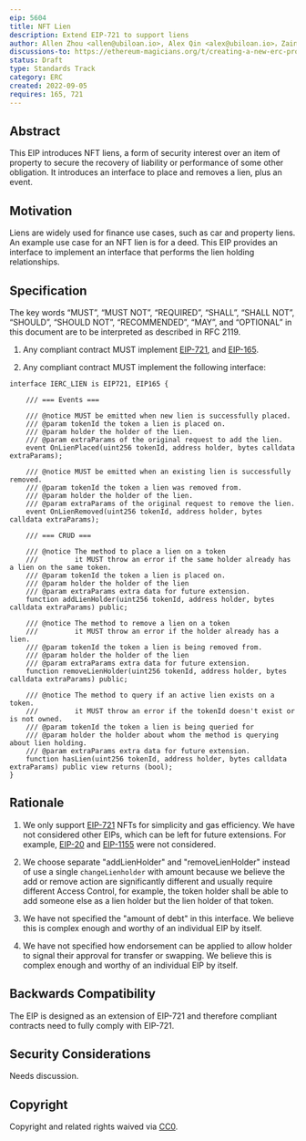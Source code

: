 ```yaml
---
eip: 5604
title: NFT Lien
description: Extend EIP-721 to support liens
author: Allen Zhou <allen@ubiloan.io>, Alex Qin <alex@ubiloan.io>，Zainan Victor Zhou (@xinbenlv)
discussions-to: https://ethereum-magicians.org/t/creating-a-new-erc-proposal-for-nft-lien/10683
status: Draft
type: Standards Track
category: ERC
created: 2022-09-05
requires: 165, 721
---
```


## Abstract

This EIP introduces NFT liens, a form of security interest over an item of property to secure the recovery of liability or performance of some other obligation. It introduces an interface to place and removes a lien, plus an event.

## Motivation

Liens are widely used for finance use cases, such as car and property liens. An example use case for an NFT lien is for a deed.
This EIP provides an interface to implement an interface that performs the lien holding relationships.

## Specification

The key words “MUST”, “MUST NOT”, “REQUIRED”, “SHALL”, “SHALL NOT”, “SHOULD”, “SHOULD NOT”, “RECOMMENDED”, “MAY”, and “OPTIONAL” in this document are to be interpreted as described in RFC 2119.

1. Any compliant contract MUST implement [EIP-721](./eip-721.md), and [EIP-165](./eip-165.md).

2. Any compliant contract MUST implement the following interface:

```solidity
interface IERC_LIEN is EIP721, EIP165 {

    /// === Events ===

    /// @notice MUST be emitted when new lien is successfully placed.
    /// @param tokenId the token a lien is placed on.
    /// @param holder the holder of the lien.
    /// @param extraParams of the original request to add the lien.
    event OnLienPlaced(uint256 tokenId, address holder, bytes calldata extraParams);

    /// @notice MUST be emitted when an existing lien is successfully removed.
    /// @param tokenId the token a lien was removed from.
    /// @param holder the holder of the lien.
    /// @param extraParams of the original request to remove the lien.
    event OnLienRemoved(uint256 tokenId, address holder, bytes calldata extraParams);

    /// === CRUD ===

    /// @notice The method to place a lien on a token
    ///         it MUST throw an error if the same holder already has a lien on the same token.
    /// @param tokenId the token a lien is placed on.
    /// @param holder the holder of the lien
    /// @param extraParams extra data for future extension.
    function addLienHolder(uint256 tokenId, address holder, bytes calldata extraParams) public;

    /// @notice The method to remove a lien on a token
    ///         it MUST throw an error if the holder already has a lien.
    /// @param tokenId the token a lien is being removed from.
    /// @param holder the holder of the lien
    /// @param extraParams extra data for future extension.
    function removeLienHolder(uint256 tokenId, address holder, bytes calldata extraParams) public;

    /// @notice The method to query if an active lien exists on a token.
    ///         it MUST throw an error if the tokenId doesn't exist or is not owned.
    /// @param tokenId the token a lien is being queried for
    /// @param holder the holder about whom the method is querying about lien holding.
    /// @param extraParams extra data for future extension.
    function hasLien(uint256 tokenId, address holder, bytes calldata extraParams) public view returns (bool);
}
```

## Rationale

1. We only support [EIP-721](./eip-721.md) NFTs for simplicity and gas efficiency. We have not considered other EIPs, which can be left for future extensions. For example, [EIP-20](./eip-20.md) and [EIP-1155](./eip-1155.md) were not considered.

2. We choose separate "addLienHolder" and "removeLienHolder" instead of use a single `changeLienholder` with amount because we believe
the add or remove action are significantly different and usually require different Access Control,
for example, the token holder shall be able to add someone else as a lien holder but the lien holder of that token.

3. We have not specified the "amount of debt" in this interface. We believe this is complex enough and worthy of an individual EIP by itself.

4. We have not specified how endorsement can be applied to allow holder to signal their approval for transfer or swapping. We believe this is complex enough and worthy of an individual EIP by itself.

## Backwards Compatibility

The EIP is designed as an extension of EIP-721 and therefore compliant contracts need to fully comply with EIP-721.

## Security Considerations

Needs discussion.

## Copyright

Copyright and related rights waived via [CC0](../LICENSE.md).
